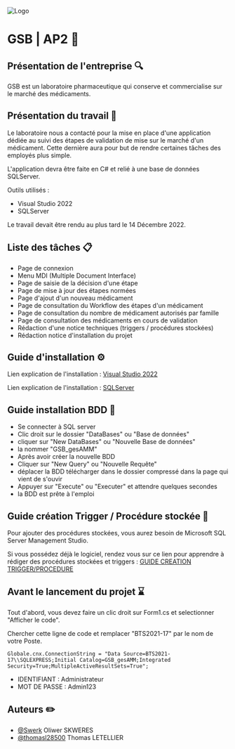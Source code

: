 
![Logo](https://sites.google.com/site/portcomptongjea/_/rsrc/1472690907149/missions/projetpersonnelencadre-bts/gsb.jpg)


# GSB | AP2 🔬

## Présentation de l'entreprise 🔍

GSB est un laboratoire pharmaceutique qui conserve et commercialise sur le marché des médicaments.

## Présentation du travail 🚧

Le laboratoire nous a contacté pour la mise en place d'une application dédiée au suivi des 
étapes de validation de mise sur le marché d'un médicament. Cette dernière aura pour but de rendre certaines 
tâches des employés plus simple.

L'application devra être faite en C# et relié à une base de données SQLServer.

Outils utilisés :

- Visual Studio 2022
- SQLServer

Le travail devait être rendu au plus tard le 14 Décembre 2022.

## Liste des tâches 📋

- Page de connexion
- Menu MDI (Multiple Document Interface)
- Page de saisie de la décision d'une étape
- Page de mise à jour des étapes normées
- Page d'ajout d'un nouveau médicament
- Page de consultation du Workflow des étapes d'un médicament
- Page de consultation du nombre de médicament autorisés par famille
- Page de consultation des médicaments en cours de validation
- Rédaction d'une notice techniques (triggers / procédures stockées)
- Rédaction notice d'installation du projet

## Guide d'installation ⚙️

Lien explication de l'installation : [Visual Studio 2022](https://learn.microsoft.com/fr-fr/visualstudio/install/install-visual-studio?view=vs-2022)

Lien explication de l'installation : [SQLServer](https://www.visual-expert.com/FR/visual-expert-documentation/install-and-configure-visual-expert/sql-server-2019-installation-guide.html)

## Guide installation BDD 🔧
- Se connecter à SQL server
- Clic droit sur le dossier "DataBases" ou "Base de données"
- cliquer sur "New DataBases" ou "Nouvelle Base de données"
- la nommer "GSB_gesAMM"
- Après avoir créer la nouvelle BDD
- Cliquer sur "New Query" ou "Nouvelle Requête"
- déplacer la BDD télécharger dans le dossier compressé dans la page qui vient de s'ouvir
- Appuyer sur "Execute" ou "Executer" et attendre quelques secondes
- la BDD est prête à l'emploi

## Guide création Trigger / Procédure stockée 📝

Pour ajouter des procédures stockées, vous aurez besoin de Microsoft SQL Server Management Studio.

Si vous possédez déjà le logiciel, rendez vous sur ce lien pour apprendre à rédiger des procédures stockées et triggers : [GUIDE CREATION TRIGGER/PROCEDURE](https://docs.google.com/document/d/1ELLMjNLmQSxK6Md6uXyJ_cbY4mLsq7_bVR2GfXbVBLI/edit?usp=sharing)

## Avant le lancement du projet ⌛
Tout d'abord, vous devez faire un clic droit sur Form1.cs et selectionner "Afficher le code".

Chercher cette ligne de code et remplacer "BTS2021-17" par le nom de votre Poste.
```
Globale.cnx.ConnectionString = "Data Source=BTS2021-17\\SQLEXPRESS;Initial Catalog=GSB_gesAMM;Integrated Security=True;MultipleActiveResultSets=True";
```

- IDENTIFIANT : Administrateur
- MOT DE PASSE : Admin123

## Auteurs ✏️

- [@Swerk](https://www.github.com/SwerF) Oliwer SKWERES
- [@thomasl28500](https://www.github.com/thomasl28500) Thomas LETELLIER

